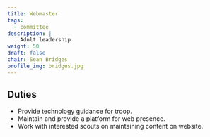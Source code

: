 ```yaml
---
title: Webmaster
tags:
  - committee
description: |
    Adult leadership
weight: 50
draft: false
chair: Sean Bridges
profile_img: bridges.jpg
---
```


## Duties

- Provide technology guidance for troop.
- Maintain and provide a platform for web presence.
- Work with interested scouts on maintaining content on website.

